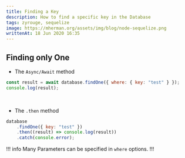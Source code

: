 ```yaml
---
title: Finding a Key
description: How to find a specific key in the Database
tags: zyrouge, sequelize
image: https://mherman.org/assets/img/blog/node-sequelize.png
writtenAt: 18 Jun 2020 16:35
---
```


## Finding only One

* The `Async/Await` method

```javascript
const result = await database.findOne({ where: { key: "test" } });
console.log(result);
```

<br>

* The `.then` method

```javascript
database
    .findOne({ key: "test" })
    .then((result) => console.log(result))
    .catch(console.error);
```

!!! info
Many Parameters can be specified in `where` options.
!!!
